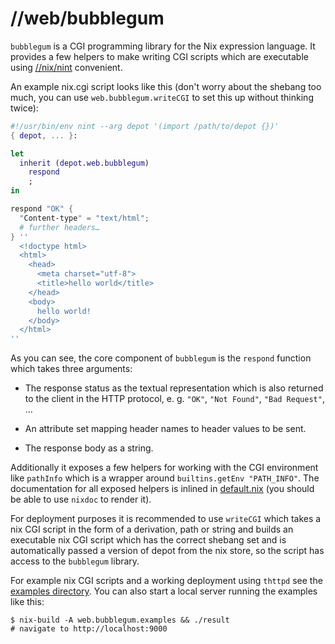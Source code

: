 # //web/bubblegum

`bubblegum` is a CGI programming library for the Nix expression language.
It provides a few helpers to make writing CGI scripts which are executable
using [//nix/nint](../../nix/nint/README.md) convenient.

An example nix.cgi script looks like this (don't worry about the shebang
too much, you can use `web.bubblegum.writeCGI` to set this up without
thinking twice):

```nix
#!/usr/bin/env nint --arg depot '(import /path/to/depot {})'
{ depot, ... }:

let
  inherit (depot.web.bubblegum)
    respond
    ;
in

respond "OK" {
  "Content-type" = "text/html";
  # further headers…
} ''
  <!doctype html>
  <html>
    <head>
      <meta charset="utf-8">
      <title>hello world</title>
    </head>
    <body>
      hello world!
    </body>
  </html>
''
```

As you can see, the core component of `bubblegum` is the `respond`
function which takes three arguments:

* The response status as the textual representation which is also
  returned to the client in the HTTP protocol, e. g. `"OK"`,
  `"Not Found"`, `"Bad Request"`, …

* An attribute set mapping header names to header values to be sent.

* The response body as a string.

Additionally it exposes a few helpers for working with the CGI
environment like `pathInfo` which is a wrapper around
`builtins.getEnv "PATH_INFO"`. The documentation for all exposed
helpers is inlined in [default.nix](./default.nix) (you should be
able to use `nixdoc` to render it).

For deployment purposes it is recommended to use `writeCGI` which
takes a nix CGI script in the form of a derivation, path or string
and builds an executable nix CGI script which has the correct shebang
set and is automatically passed a version of depot from the nix store,
so the script has access to the `bubblegum` library.

For example nix CGI scripts and a working deployment using `thttpd`
see the [examples directory](./examples). You can also start a local
server running the examples like this:

```
$ nix-build -A web.bubblegum.examples && ./result
# navigate to http://localhost:9000
```
